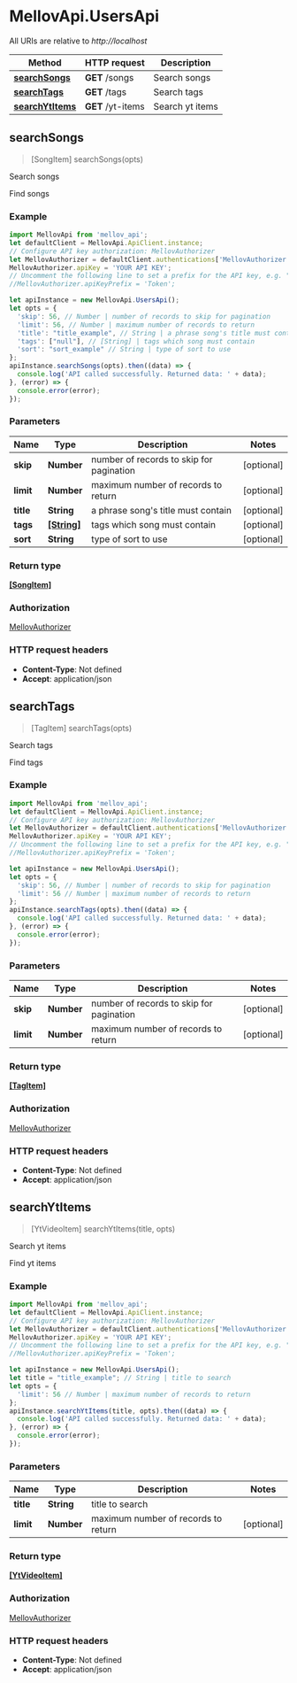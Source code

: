 # MellovApi.UsersApi

All URIs are relative to *http://localhost*

Method | HTTP request | Description
------------- | ------------- | -------------
[**searchSongs**](UsersApi.md#searchSongs) | **GET** /songs | Search songs
[**searchTags**](UsersApi.md#searchTags) | **GET** /tags | Search tags
[**searchYtItems**](UsersApi.md#searchYtItems) | **GET** /yt-items | Search yt items



## searchSongs

> [SongItem] searchSongs(opts)

Search songs

Find songs

### Example

```javascript
import MellovApi from 'mellov_api';
let defaultClient = MellovApi.ApiClient.instance;
// Configure API key authorization: MellovAuthorizer
let MellovAuthorizer = defaultClient.authentications['MellovAuthorizer'];
MellovAuthorizer.apiKey = 'YOUR API KEY';
// Uncomment the following line to set a prefix for the API key, e.g. "Token" (defaults to null)
//MellovAuthorizer.apiKeyPrefix = 'Token';

let apiInstance = new MellovApi.UsersApi();
let opts = {
  'skip': 56, // Number | number of records to skip for pagination
  'limit': 56, // Number | maximum number of records to return
  'title': "title_example", // String | a phrase song's title must contain
  'tags': ["null"], // [String] | tags which song must contain
  'sort': "sort_example" // String | type of sort to use
};
apiInstance.searchSongs(opts).then((data) => {
  console.log('API called successfully. Returned data: ' + data);
}, (error) => {
  console.error(error);
});

```

### Parameters


Name | Type | Description  | Notes
------------- | ------------- | ------------- | -------------
 **skip** | **Number**| number of records to skip for pagination | [optional] 
 **limit** | **Number**| maximum number of records to return | [optional] 
 **title** | **String**| a phrase song&#39;s title must contain | [optional] 
 **tags** | [**[String]**](String.md)| tags which song must contain | [optional] 
 **sort** | **String**| type of sort to use | [optional] 

### Return type

[**[SongItem]**](SongItem.md)

### Authorization

[MellovAuthorizer](../README.md#MellovAuthorizer)

### HTTP request headers

- **Content-Type**: Not defined
- **Accept**: application/json


## searchTags

> [TagItem] searchTags(opts)

Search tags

Find tags

### Example

```javascript
import MellovApi from 'mellov_api';
let defaultClient = MellovApi.ApiClient.instance;
// Configure API key authorization: MellovAuthorizer
let MellovAuthorizer = defaultClient.authentications['MellovAuthorizer'];
MellovAuthorizer.apiKey = 'YOUR API KEY';
// Uncomment the following line to set a prefix for the API key, e.g. "Token" (defaults to null)
//MellovAuthorizer.apiKeyPrefix = 'Token';

let apiInstance = new MellovApi.UsersApi();
let opts = {
  'skip': 56, // Number | number of records to skip for pagination
  'limit': 56 // Number | maximum number of records to return
};
apiInstance.searchTags(opts).then((data) => {
  console.log('API called successfully. Returned data: ' + data);
}, (error) => {
  console.error(error);
});

```

### Parameters


Name | Type | Description  | Notes
------------- | ------------- | ------------- | -------------
 **skip** | **Number**| number of records to skip for pagination | [optional] 
 **limit** | **Number**| maximum number of records to return | [optional] 

### Return type

[**[TagItem]**](TagItem.md)

### Authorization

[MellovAuthorizer](../README.md#MellovAuthorizer)

### HTTP request headers

- **Content-Type**: Not defined
- **Accept**: application/json


## searchYtItems

> [YtVideoItem] searchYtItems(title, opts)

Search yt items

Find yt items

### Example

```javascript
import MellovApi from 'mellov_api';
let defaultClient = MellovApi.ApiClient.instance;
// Configure API key authorization: MellovAuthorizer
let MellovAuthorizer = defaultClient.authentications['MellovAuthorizer'];
MellovAuthorizer.apiKey = 'YOUR API KEY';
// Uncomment the following line to set a prefix for the API key, e.g. "Token" (defaults to null)
//MellovAuthorizer.apiKeyPrefix = 'Token';

let apiInstance = new MellovApi.UsersApi();
let title = "title_example"; // String | title to search
let opts = {
  'limit': 56 // Number | maximum number of records to return
};
apiInstance.searchYtItems(title, opts).then((data) => {
  console.log('API called successfully. Returned data: ' + data);
}, (error) => {
  console.error(error);
});

```

### Parameters


Name | Type | Description  | Notes
------------- | ------------- | ------------- | -------------
 **title** | **String**| title to search | 
 **limit** | **Number**| maximum number of records to return | [optional] 

### Return type

[**[YtVideoItem]**](YtVideoItem.md)

### Authorization

[MellovAuthorizer](../README.md#MellovAuthorizer)

### HTTP request headers

- **Content-Type**: Not defined
- **Accept**: application/json

